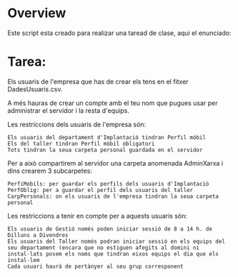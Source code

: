 # Overview

Este script esta creado para realizar una taread de clase, aqui el enunciado:

# Tarea:

Els usuaris de l'empresa que has de crear els tens en el fitxer DadesUsuaris.csv.

A més hauras de crear un compte amb el teu nom que pugues usar per administrar el servidor i la resta d'equips.

Les restriccions dels usuaris de l'empresa són:

    Els usuaris del departament d'Implantació tindran Perfil mòbil
    Els del taller tindran Perfil mòbil obligatori
    Tots tindran la seua carpeta personal guardada en el servidor

Per a això compartirem al servidor una carpeta anomenada AdminXarxa i dins crearem 3 subcarpetes:

    PerfiMobils: per guardar els perfils dels usuaris d'Implantació
    PerfOblig: per a guardar el perfil dels usuaris del taller
    CarpPersonals: on els usuaris de l'empresa tindran la seua carpeta personal

Les restriccions a tenir en compte per a aquests usuaris són:

    Els usuaris de Gestió només poden iniciar sessió de 8 a 14 h. de Dilluns a Divendres
    Els usuaris del Taller només podran iniciar sessió en els equips del seu departament (encara que no estiguen afegits al domini ni instal·lats posem els noms que tindran eixos equips el dia que els instal·lem
    Cada usuari haurà de pertànyer al seu grup corresponent
